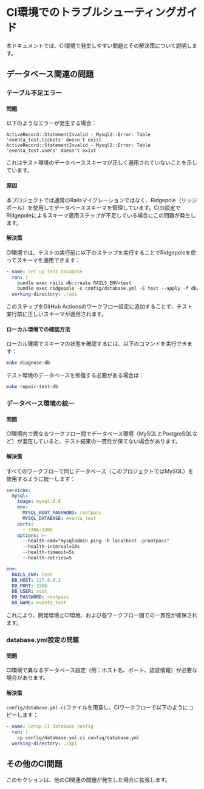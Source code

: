 # CI環境でのトラブルシューティングガイド

本ドキュメントでは、CI環境で発生しやすい問題とその解決策について説明します。

## データベース関連の問題

### テーブル不足エラー

#### 問題

以下のようなエラーが発生する場合：

```
ActiveRecord::StatementInvalid - Mysql2::Error: Table 'eventa_test.tickets' doesn't exist
ActiveRecord::StatementInvalid - Mysql2::Error: Table 'eventa_test.users' doesn't exist
```

これはテスト環境のデータベーススキーマが正しく適用されていないことを示しています。

#### 原因

本プロジェクトでは通常のRailsマイグレーションではなく、Ridgepole（リッジポール）を使用してデータベーススキーマを管理しています。CIの設定でRidgepoleによるスキーマ適用ステップが不足している場合にこの問題が発生します。

#### 解決策

CI環境では、テストの実行前に以下のステップを実行することでRidgepoleを使ってスキーマを適用できます：

```yaml
- name: Set up test database
  run: |
    bundle exec rails db:create RAILS_ENV=test
    bundle exec ridgepole -c config/database.yml -E test --apply -f db/Schemafile
  working-directory: ./api
```

このステップをGitHub Actionsのワークフロー設定に追加することで、テスト実行前に正しいスキーマが適用されます。

#### ローカル環境での確認方法

ローカル環境でスキーマの状態を確認するには、以下のコマンドを実行できます：

```bash
make diagnose-db
```

テスト環境のデータベースを修復する必要がある場合は：

```bash
make repair-test-db
```

### データベース環境の統一

#### 問題

CI環境内で異なるワークフロー間でデータベース環境（MySQLとPostgreSQLなど）が混在していると、テスト結果の一貫性が保てない場合があります。

#### 解決策

すべてのワークフローで同じデータベース（このプロジェクトではMySQL）を使用するように統一します：

```yaml
services:
  mysql:
    image: mysql:8.0
    env:
      MYSQL_ROOT_PASSWORD: rootpass
      MYSQL_DATABASE: eventa_test
    ports:
      - 3306:3306
    options: >-
      --health-cmd="mysqladmin ping -h localhost -prootpass"
      --health-interval=10s
      --health-timeout=5s
      --health-retries=5

env:
  RAILS_ENV: test
  DB_HOST: 127.0.0.1
  DB_PORT: 3306
  DB_USER: root
  DB_PASSWORD: rootpass
  DB_NAME: eventa_test
```

これにより、開発環境とCI環境、および各ワークフロー間での一貫性が確保されます。

### database.yml設定の問題

#### 問題

CI環境で異なるデータベース設定（例：ホスト名、ポート、認証情報）が必要な場合があります。

#### 解決策

`config/database.yml.ci`ファイルを用意し、CIワークフローで以下のようにコピーします：

```yaml
- name: Setup CI database config
  run: |
    cp config/database.yml.ci config/database.yml
  working-directory: ./api
```

## その他のCI問題

このセクションは、他のCI関連の問題が発生した場合に拡張します。
